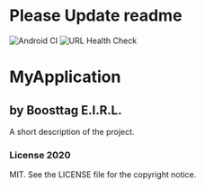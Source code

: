 # Please Update readme
![Android CI](https://github.com/contactBoostTag/MyApplication/workflows/Android%20CI/badge.svg)
![URL Health Check](https://github.com/contactBoostTag/MyApplication/workflows/URL%20Health%20Check/badge.svg)
# MyApplication
## by Boosttag E.I.R.L.

A short description of the project.

### License 2020

MIT. See the LICENSE file for the copyright notice.
